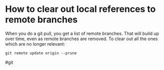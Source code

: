 # How to clear out local references to remote branches
When you do a git pull, you get a list of remote branches. That will build up over time, even as remote branches are removed. To clear out all the ones which are no longer relevant:

`git remote update origin --prune`

#git